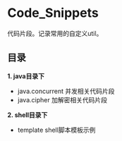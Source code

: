 # Code_Snippets
代码片段。记录常用的自定义util。

## 目录

__1. java目录下__

- java.concurrent 并发相关代码片段
- java.cipher 加解密相关代码片段



__2. shell目录下__

- template  shell脚本模板示例